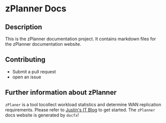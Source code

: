 # zPlanner Docs
## Description
This is the zPlanner documentation project. It contains markdown files for the zPlanner documentation website.

## Contributing
* Submit a pull request
* open an issue

## Further information about zPlanner
`zPlaner` is a tool tocollect workload statistics and determine WAN replication requirements. Please refer to [Justin's IT Blog](https://jpaul.me/zplanner/) to get started. The `zPlanner` docs website is generated by `docfx`!
